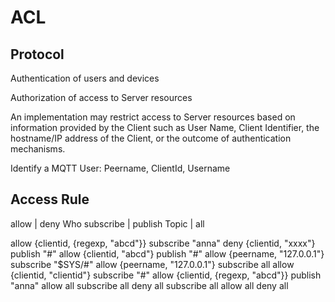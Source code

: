 
# ACL

## Protocol

Authentication of users and devices

Authorization of access to Server resources

An implementation may restrict access to Server resources based on information provided by the Client such as User Name, Client Identifier, the hostname/IP address of the Client, or the outcome of authentication mechanisms.

Identify a MQTT User: Peername, ClientId, Username


## Access Rule

allow | deny Who subscribe | publish Topic | all

allow {clientid, {regexp, "abcd"}} subscribe "anna"
deny  {clientid, "xxxx"} publish "#"
allow {clientid, "abcd"} publish "#"
allow {peername, "127.0.0.1"} subscribe "$SYS/#"
allow {peername, "127.0.0.1"} subscribe all
allow {clientid, "clientid"} subscribe  "#"
allow {clientid, {regexp, "abcd"}} publish "anna"
allow all subscribe all
deny  all subscribe all
allow all
deny all

